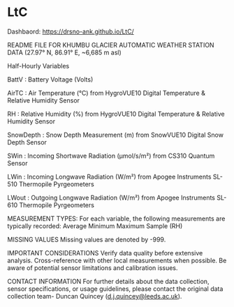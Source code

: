 # LtC
Dashbaord: https://drsno-ank.github.io/LtC/

README FILE FOR KHUMBU GLACIER AUTOMATIC WEATHER STATION DATA (27.97° N, 86.91° E, ~6,685 m asl)

Half-Hourly Variables

BattV     : Battery Voltage (Volts)

AirTC 	  : Air Temperature (°C) from HygroVUE10 Digital Temperature & Relative Humidity Sensor

RH        : Relative Humidity (%) from HygroVUE10 Digital Temperature & Relative Humidity Sensor

SnowDepth : Snow Depth Measurement (m) from SnowVUE10 Digital Snow Depth Sensor

SWin      : Incoming Shortwave Radiation (µmol/s/m²) from CS310 Quantum Sensor

LWin      : Incoming Longwave Radiation (W/m²) from Apogee Instruments SL-510 Thermopile Pyrgeometers

LWout     : Outgoing Longwave Radiation (W/m²) from Apogee Instruments SL-610 Thermopile Pyrgeometers


MEASUREMENT TYPES: For each variable, the following measurements are typically recorded:
Average
Minimum
Maximum
Sample (RH)

MISSING VALUES
Missing values are denoted by -999.


IMPORTANT CONSIDERATIONS
Verify data quality before extensive analysis.
Cross-reference with other local measurements when possible.
Be aware of potential sensor limitations and calibration issues.

CONTACT INFORMATION
For further details about the data collection, sensor specifications, or usage guidelines, please contact the original data collection team- Duncan Quincey (d.j.quincey@leeds.ac.uk).
